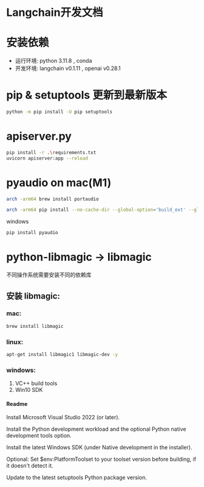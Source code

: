 # Langchain开发文档
# 安装依赖
* 运行环境: python 3.11.8 , conda
* 开发环境: langchain v0.1.11 , openai v0.28.1

# pip & setuptools 更新到最新版本
```sh
python -m pip install -U pip setuptools
```


# apiserver.py 
```sh
pip install -r .\requirements.txt
uvicorn apiserver:app --reload
```


# pyaudio on mac(M1)
```sh
arch -arm64 brew install portaudio

arch -arm64 pip install --no-cache-dir --global-option='build_ext' --global-option='-I/opt/homebrew/include' --global-option='-L/opt/homebrew/lib' pyaudio==0.2.11
```
windows
```sh
pip install pyaudio
```





# python-libmagic -> libmagic
不同操作系统需要安装不同的依赖库
## 安装 libmagic:
### mac:
```sh
brew install libmagic
```
### linux:
```sh
apt-get install libmagic1 libmagic-dev -y
```
### windows:
1. VC++ build tools
2. Win10 SDK

#### Readme
Install Microsoft Visual Studio 2022 (or later).

Install the Python development workload and the optional Python native development tools option.

Install the latest Windows SDK (under Native development in the installer).

Optional: Set $env:PlatformToolset to your toolset version before building, if it doesn't detect it.

Update to the latest setuptools Python package version.